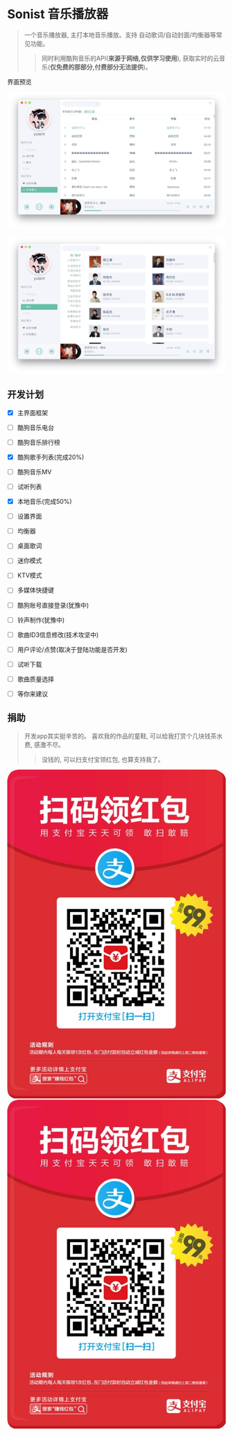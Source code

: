 # Sonist 音乐播放器
> 一个音乐播放器, 主打本地音乐播放。支持 自动歌词/自动封面/均衡器等常见功能。
>> 同时利用酷狗音乐的API(**来源于网络,仅供学习使用**), 获取实时的云音乐(**仅免费的那部分,付费部分无法提供**)。


界面预览

![demo](./demo1.jpg)

![demo](./demo2.jpg)


## 开发计划

- [x] 主界面框架
- [ ] 酷狗音乐电台
- [ ] 酷狗音乐排行榜
- [x] 酷狗歌手列表(完成20%)
- [ ] 酷狗音乐MV
- [ ] 试听列表
- [x] 本地音乐(完成50%)
- [ ] 设置界面
- [ ] 均衡器
- [ ] 桌面歌词
- [ ] 迷你模式
- [ ] KTV模式
- [ ] 多媒体快捷键
- [ ] 酷狗账号直接登录(犹豫中)
- [ ] 铃声制作(犹豫中)
- [ ] 歌曲ID3信息修改(技术攻坚中)
- [ ] 用户评论/点赞(取决于登陆功能是否开发)
- [ ] 试听下载
- [ ] 歌曲质量选择
- [ ] 等你来建议


## 捐助
> 开发app其实挺辛苦的。 喜欢我的作品的童鞋, 可以给我打赏个几块钱茶水费, 感激不尽。
>> 没钱的, 可以扫支付宝领红包, 也算支持我了。

![1](./ali0.jpg) ![2](./ali0.jpg)
